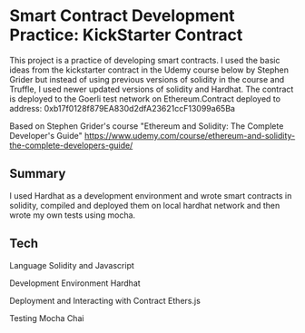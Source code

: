 # Smart Contract Development Practice: KickStarter Contract
This project is a practice of developing smart contracts. 
I used the basic ideas from the kickstarter contract in the Udemy course below by Stephen Grider but instead of using previous versions of solidity in the course and Truffle, I used newer updated versions of solidity and Hardhat. The contract is deployed to the Goerli test network on Ethereum.Contract deployed to address: 0xb17f0128f879EA830d2dfA23621ccF13099a65Ba

Based on Stephen Grider's course "Ethereum and Solidity: The Complete Developer's Guide"
https://www.udemy.com/course/ethereum-and-solidity-the-complete-developers-guide/


## Summary 
I used Hardhat as a development environment and wrote smart contracts in solidity, compiled and deployed them on local hardhat network and then wrote my own tests using mocha. 

## Tech 
Language 
Solidity and Javascript

Development Environment
Hardhat

Deployment and Interacting with Contract
Ethers.js

Testing 
Mocha
Chai